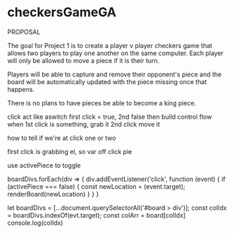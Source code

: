 # checkersGameGA
PROPOSAL

The goal for Project 1 is to create a player v player checkers game that allows two players to play one another on the same computer. Each player will only be allowed to move a piece if it is their turn.

Players will be able to capture and remove their opponent's piece and the board will be automatically updated with the piece missing once that happens.

There is no plans to have pieces be able to become a king piece. 




click act like aswitch
    first click = true, 2nd false
then build control flow
when 1st click is something, grab it
2nd click move it






how to tell if we're at click one or two

first click is grabbing el, so var off
click pie

use activePiece to toggle


boardDivs.forEach(div => {
    div.addEventListener('click', function (event) {
        if (activePiece === false) {
            const newLocation = (event.target);
            renderBoard(newLocation)
        }
    }
} 

let boardDivs = [...document.querySelectorAll('#board > div')];
const colIdx = boardDivs.indexOf(evt.target);
const colArr = board[colIdx]
console.log(colIdx)



















